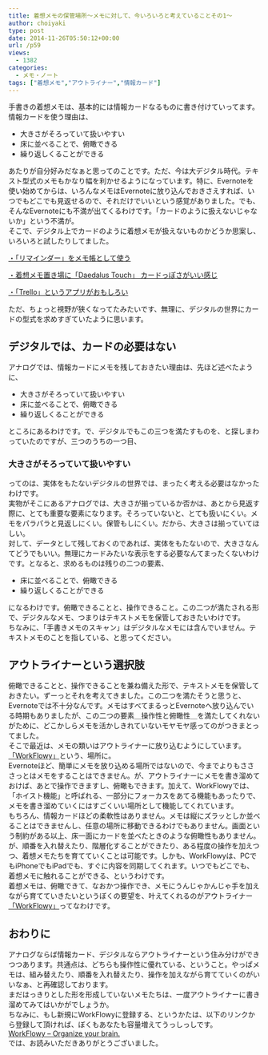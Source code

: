 ```yaml
---
title: 着想メモの保管場所～メモに対して、今いろいろと考えていることその1～
author: choiyaki
type: post
date: 2014-11-26T05:50:12+00:00
url: /p59
views:
  - 1382
categories:
  - メモ・ノート
tags: ["着想メモ","アウトライナー","情報カード"]
---
```

手書きの着想メモは、基本的には情報カードなるものに書き付けていってます。  
情報カードを使う理由は、

  * 大きさがそろっていて扱いやすい
  * 床に並べることで、俯瞰できる
  * 繰り返しくることができる

あたりが自分好みだなぁと思ってのことです。ただ、今は大デジタル時代。テキスト型式のメモもかなり幅を利かせるようになっています。特に、Evernoteを使い始めてからは、いろんなメモはEvernoteに放り込んでおきさえすれば、いつでもどこでも見返せるので、それだけでいいという感覚がありました。でも、そんなEvernoteにも不満が出てくるわけです。「カードのように扱えないじゃないか」という不満が。  
そこで、デジタル上でカードのように着想メモが扱えないものかどうか思案し、いろいろと試したりしてました。

[・「リマインダー」をメモ帳として使う][1]

[・着想メモ置き場に「Daedalus Touch」 カードっぽさがいい感じ][2]

[・「Trello」というアプリがおもしろい][3]

ただ、ちょっと視野が狭くなってたみたいです、無理に、デジタルの世界にカードの型式を求めすぎていたように思います。

## デジタルでは、カードの必要はない

アナログでは、情報カードにメモを残しておきたい理由は、先ほど述べたように、

  * 大きさがそろっていて扱いやすい
  * 床に並べることで、俯瞰できる
  * 繰り返しくることができる

ところにあるわけです。で、デジタルでもこの三つを満たすものを、と探しまわっていたのですが、三つのうちの一つ目、

### 大きさがそろっていて扱いやすい

ってのは、実体をもたないデジタルの世界では、まったく考える必要はなかったわけです。  
実物がそこにあるアナログでは、大きさが揃っているか否かは、あとから見返す際に、とても重要な要素になります。そろっていないと、とても扱いにくい。メモをパラパラと見返しにくい。保管もしにくい。だから、大きさは揃っていてほしい。  
対して、データとして残しておくのであれば、実体をもたないので、大きさなんてどうでもいい。無理にカードみたいな表示をする必要なんてまったくないわけです。となると、求めるものは残りの二つの要素、

- 床に並べることで、俯瞰できる
- 繰り返しくることができる

になるわけです。俯瞰できることと、操作できること。この二つが満たされる形で、デジタルなメモ、つまりはテキストメモを保管しておきたいわけです。  
ちなみに、「手書きメモのスキャン」はデジタルなメモには含んでいません。テキストメモのことを指している、と思ってください。

## アウトライナーという選択肢

俯瞰できることと、操作できることを兼ね備えた形で、テキストメモを保管しておきたい。ずーっとそれを考えてきました。この二つを満たそうと思うと、Evernoteでは不十分なんです。メモはすべてまるっとEvernoteへ放り込んでいる時期もありましたが、この二つの要素＿操作性と俯瞰性＿を満たしてくれないがために、どこかしらメモを活かしきれていないモヤモヤ感ってのがつきまとってました。  
そこで最近は、メモの類いはアウトライナーに放り込むようにしています。[「WorkFlowy」][4]という、場所に。  
Evernoteほど、簡単にメモを放り込める場所ではないので、今までよりもさささっとはメモをすることはできません。が、アウトライナーにメモを書き溜めておけば、あとで操作できますし、俯瞰もできます。加えて、WorkFlowyでは、「ホイスト機能」と呼ばれる、一部分にフォーカスをあてる機能もあったりで、メモを書き溜めていくにはすごくいい場所として機能してくれています。  
もちろん、情報カードほどの柔軟性はありません。メモは縦にズラッとしか並べることはできませんし、任意の場所に移動できるわけでもありません。画面という制約がある以上、床一面にカードを並べたときのような俯瞰性もありません。が、順番を入れ替えたり、階層化することができたり、ある程度の操作を加えつつ、着想メモたちを育てていくことは可能です。しかも、WorkFlowyは、PCでもiPhoneでもiPadでも、すぐに内容を同期してくれます。いつでもどこでも、着想メモに触れることができる、というわけです。  
着想メモは、俯瞰できて、なおかつ操作でき、メモにうんじゃかんじゃ手を加えながら育てていきたいというぼくの要望を、叶えてくれるのがアウトライナー[「WorkFlowy」][4]ってなわけです。

## おわりに

アナログならば情報カード、デジタルならアウトライナーという住み分けができつつあります。共通点は、どちらも操作性に優れている、ということ。やっぱメモは、組み替えたり、順番を入れ替えたり、操作を加えながら育てていくのがいいなぁ、と再確認しております。  
まだはっきりとした形を形成していないメモたちは、一度アウトライナーに書き溜めてみてはいかがでしょうか。  
ちなみに、もし新規にWorkFlowyに登録する、というかたは、以下のリンクから登録して頂ければ、ぼくもあなたも容量増えてうっしっしです。  
[WorkFlowy &#8211; Organize your brain.][5]  
では、お読みいただきありがとうございました。

 [1]: http://d.hatena.ne.jp/choiyaki/20140614/1402698598 "「リマインダー」をメモ帳として使う - iPhoneと本と数学となんやかんやと"
 [2]: http://d.hatena.ne.jp/choiyaki/20140713/1405202524 "着想メモ置き場に「Daedalus Touch」 カードっぽさがいい感じ - iPhoneと本と数学となんやかんやと"
 [3]: http://d.hatena.ne.jp/choiyaki/20140920/1411170874 "「Trello」というアプリがおもしろい - iPhoneと本と数学となんやかんやと"
 [4]: https://workflowy.com/ "WorkFlowy - Organize your brain."
 [5]: https://workflowy.com/invite/205a2188.lnx "WorkFlowy - Organize your brain."